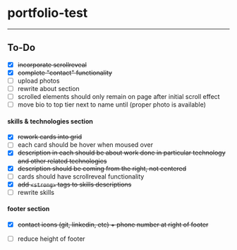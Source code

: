 # portfolio-test




---

## To-Do

- [x] ~~incorporate scrollreveal~~  
- [x] ~~complete "contact" functionality~~
- [ ] upload photos 
- [ ] rewrite about section  
- [ ] scrolled elements should only remain on page after initial scroll effect 
- [ ] move bio to top tier next to name until (proper photo is available) 

#### skills & technologies section

- [x] ~~rework cards into grid~~
- [ ] each card should be hover when moused over
- [x] ~~description in each should be about work done in particular technology and other related technologies~~
- [x] ~~description should be coming from the right, not centered~~
- [ ] cards should have scrollreveal functionality 
- [x] ~~add `<strong>` tags to skills descriptions~~
- [ ] rewrite skills  

#### footer section

- [x] ~~contact icons (git, linkedin, etc) + phone number at right of footer~~
- [ ] reduce height of footer

